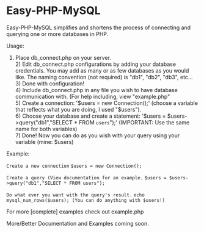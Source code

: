 Easy-PHP-MySQL
==============

Easy-PHP-MySQL simplifies and shortens the process of connecting and querying one or more databases in PHP.

Usage:

1) Place db_connect.php on your server.
<br />2) Edit db_connect.php configurations by adding your database credentials.  You may add as many or as few databases as you would like.  The naming convention (not required) is "db1", "db2", "db3", etc...
<br />3) Done with configuration!
<br />4) Include db_connect.php in any file you wish to have database communication with. (For help including, view "example.php"
<br />5) Create a connection: '$users = new Connection();' (choose a variable that reflects what you are doing, I used "$users").
<br />6) Choose your database and create a statement: '$users = $users->query("db1","SELECT * FROM `users`");' (IMPORTANT: Use the same name for both variables)
<br />7) Done!  Now you can do as you wish with your query using your variable (mine: $users)

Example:

`Create a new connection`
`$users = new Connection();`

`Create a query (View documentation for an example.`
`$users = $users->query("db1","SELECT * FROM users");`

`Do what ever you want with the query's result.`
`echo mysql_num_rows($users); (You can do anything with $users!)`



For more [complete] examples check out example.php


More/Better Documentation and Examples coming soon.